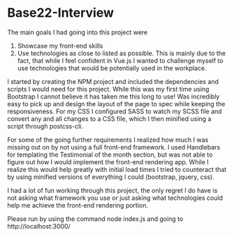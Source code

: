 # Base22-Interview
The main goals I had going into this project were 
1. Showcase my front-end skills 
2. Use technologies as close to listed as possible. This is mainly due to the fact, that while I feel confident in Vue.js I wanted to challenge myself to use technologies
  that would be potentially used in the workplace. 
  
 I started by creating the NPM project and included the dependencies and scripts I would need for this project. While this was my first time using Bootstrap I cannot believe
 it has taken me this long to use! Was incredibly easy to pick up and design the layout of the page to spec while keeping the responsiveness. 
 For my CSS I configured SASS to watch my SCSS file and convert any and all changes to a CSS file, which I then minified using a script through postcss-cli.
 
 For some of the going further requirements I realized how much I was missing out on by not using a full front-end framework. I used Handlebars for templating the 
 Testimonial of the month section, but was not able to figure out how I would implement the front-end rendering app. While I realize this would help greatly with 
 initial load times I tried to counteract that by using minified versions of everything I could (bootstrap, jquery, css).
 
 I had a lot of fun working through this project, the only regret I do have is not asking what framework you use or just asking what technologies could help me achieve the 
 front-end rendering portion. 

Please run by using the command node index.js and going to http://localhost:3000/
